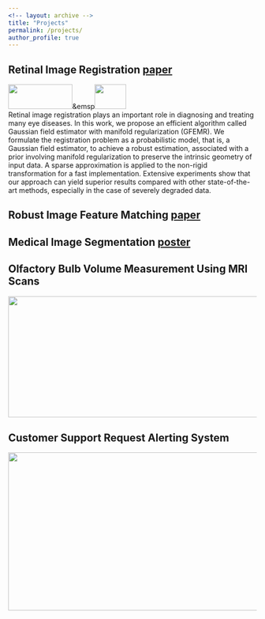 ```yaml
---
<!-- layout: archive -->
title: "Projects"
permalink: /projects/
author_profile: true
---
```

## Retinal Image Registration [paper](https://authors.elsevier.com/c/1YDGYbZX4vg-J)
<img width="130" height="50" src="https://JiahaoPlus.github.io/images/gfemr_our_m.jpg"/>&emsp<img width="64" height="50" src="https://JiahaoPlus.github.io/images/gfemr_our_r.jpg"/> <br>
Retinal image registration plays an important role in diagnosing and treating many eye diseases. In this work, we propose an efficient algorithm called Gaussian field estimator with manifold regularization (GFEMR). We formulate the registration problem as a probabilistic model, that is, a Gaussian field estimator, to achieve a robust estimation, associated with a prior involving manifold regularization to preserve the intrinsic geometry of input data. A sparse approximation is applied to the non-rigid transformation for a fast implementation. Extensive experiments show that our approach can yield superior results compared with other state-of-the-art methods, especially in the case of severely degraded data.

## Robust Image Feature Matching [paper](https://ieeexplore.ieee.org/document/8089726)

## Medical Image Segmentation [poster](https://JiahaoPlus.github.io/files/UCLA_Poster.pdf)

## Olfactory Bulb Volume Measurement Using MRI Scans
<img width="610" height="245" src="https://JiahaoPlus.github.io/images/OB.png"/>

## Customer Support Request Alerting System
<img width="610" height="320" src="https://JiahaoPlus.github.io/images/SR.png"/>